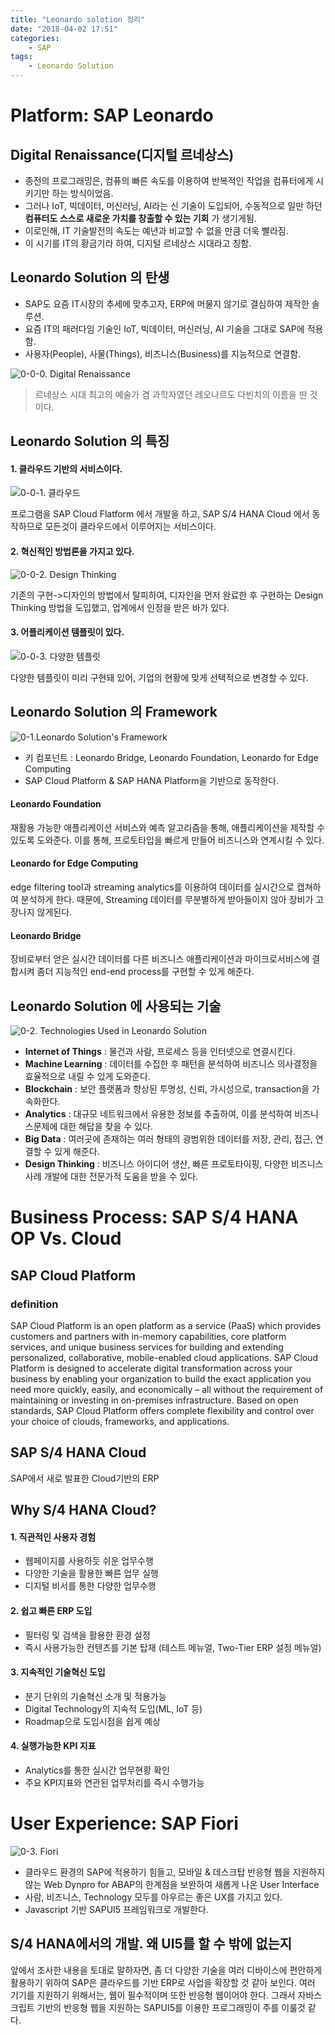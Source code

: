 ```yaml
---
title: "Leonardo solotion 정리"
date: "2018-04-02 17:51"
categories:
    - SAP
tags:
    - Leonardo Solution
---
```

# Platform: SAP Leonardo
## Digital Renaissance(디지털 르네상스)
- 종전의 프로그래밍은, 컴퓨의 빠른 속도를 이용하여 반복적인 작업을 컴퓨터에게 시키기만 하는 방식이었음.
- 그러나 IoT, 빅데이터, 머신러닝, AI라는 신 기술이 도입되어, 수동적으로 일만 하던 **컴퓨터도 스스로 새로운 가치를 창출할 수 있는 기회** 가 생기게됨.
- 이로인해, IT 기술발전의 속도는 예년과 비교할 수 없을 만큼 더욱 빨라짐.
- 이 시기를 IT의 황금기라 하여, 디지털 르네상스 시대라고 칭함.

## Leonardo Solution 의 탄생
- SAP도 요즘 IT시장의 추세에 맞추고자, ERP에 머물지 않기로 결심하여 제작한 솔루션.
- 요즘 IT의 패러다임 기술인 IoT, 빅데이터, 머신러닝, AI 기술을 그대로 SAP에 적용함.
- 사용자(People), 사물(Things), 비즈니스(Business)를 지능적으로 연결함.

![0-0-0. Digital Renaissance](https://user-images.githubusercontent.com/34618693/38233568-e3b43232-3755-11e8-85cd-4e867b5b56ad.png)

> 르네상스 시대 최고의 예술가 겸 과학자였던 레오나르도 다빈치의 이름을 딴 것이다.

## Leonardo Solution 의 특징

#### 1. 클라우드 기반의 서비스이다.
![0-0-1. 클라우드](https://user-images.githubusercontent.com/34618693/38233393-6113b6ae-3755-11e8-8add-cc3b4f8cb991.jpg)

프로그램을 SAP Cloud Flatform 에서 개발을 하고, SAP S/4 HANA Cloud 에서 동작하므로 모든것이 클라우드에서 이루어지는 서비스이다.

#### 2. 혁신적인 방법론을 가지고 있다.
![0-0-2. Design Thinking](https://user-images.githubusercontent.com/34618693/38233396-6456e8f4-3755-11e8-8d7a-fe6a4a4989a4.PNG)

기존의 구현->디자인의 방법에서 탈피하여, 디자인을 먼저 완료한 후 구현하는 Design Thinking 방법을 도입했고, 업계에서 인정을 받은 바가 있다.

#### 3. 어플리케이션 템플릿이 있다.
![0-0-3. 다양한 템플릿](https://user-images.githubusercontent.com/34618693/38233398-65cdc0d6-3755-11e8-90e7-caec345b27d7.PNG)

다양한 템플릿이 미리 구현돼 있어, 기업의 현황에 맞게 선택적으로 변경할 수 있다.

## Leonardo Solution 의 Framework
![0-1.Leonardo Solution's Framework](https://user-images.githubusercontent.com/34618693/38223063-caff4894-3723-11e8-834e-2d48b7a54b00.jpg)
- 키 컴포넌트 : Leonardo Bridge, Leonardo Foundation, Leonardo for Edge Computing
- SAP Cloud Platform & SAP HANA Platform을 기반으로 동작한다.

#### Leonardo Foundation
재활용 가능한 애플리케이션 서비스와 예측 알고리즘을 통해, 애플리케이션을 제작할 수 있도록 도와준다. 이를 통해, 프로토타입을 빠르게 만들어 비즈니스와 연계시킬 수 있다.

#### Leonardo for Edge Computing
edge filtering tool과 streaming analytics를 이용하여 데이터를 실시간으로 캡쳐하여 분석하게 한다. 때문에, Streaming 데이터를 무분별하게 받아들이지 않아 장비가 고장나지 않게된다.

#### Leonardo Bridge
장비로부터 얻은 실시간 데이터를 다른 비즈니스 애플리케이션과 마이크로서비스에 결합시켜 좀더 지능적인 end-end process를 구현할 수 있게 해준다.

## Leonardo Solution 에 사용되는 기술
![0-2. Technologies Used in Leonardo Solution](https://user-images.githubusercontent.com/34618693/38231954-fb314fe0-374f-11e8-8f22-c990e4ff9d32.jpg)
- **Internet of Things** : 물건과 사람, 프로세스 등을 인터넷으로 연결시킨다.
- **Machine Learning** : 데이터를 수집한 후 패턴을 분석하여 비즈니스 의사결정을 효율적으로 내릴 수 있게 도와준다.
- **Blockchain** : 보안 플랫폼과 향상된 투명성, 신뢰, 가시성으로, transaction을 가속화한다.
- **Analytics** : 대규모 네트워크에서 유용한 정보를 추출하여, 이를 분석하여 비즈니스문제에 대한 해답을 찾을 수 있다.
- **Big Data** : 여러곳에 존재하는 여러 형태의 광범위한 데이터를 저장, 관리, 접근, 연결할 수 있게 해준다.
- **Design Thinking** : 비즈니스 아이디어 생산, 빠른 프로토타이핑, 다양한 비즈니스 사례 개발에 대한 전문가적 도움을 받을 수 있다.

# Business Process: SAP S/4 HANA OP Vs. Cloud
## SAP Cloud Platform
### definition
SAP Cloud Platform is an open platform as a service (PaaS) which provides customers and partners with in-memory capabilities, core platform services, and unique business services for building and extending personalized, collaborative, mobile-enabled cloud applications. SAP Cloud Platform is designed to accelerate digital transformation across your business by enabling your organization to build the exact application you need more quickly, easily, and economically – all without the requirement of maintaining or investing in on-premises infrastructure. Based on open standards, SAP Cloud Platform offers complete flexibility and control over your choice of clouds, frameworks, and applications.

## SAP S/4 HANA Cloud
SAP에서 새로 발표한 Cloud기반의 ERP

## Why S/4 HANA Cloud?
#### 1. 직관적인 사용자 경험
- 웹페이지를 사용하듯 쉬운 업무수행
- 다양한 기술을 활용한 빠른 업무 실행
- 디지털 비서를 통한 다양한 업무수행

#### 2. 쉽고 빠른 ERP 도입
- 필터링 및 검색을 활용한 환경 설정
- 즉시 사용가능한 컨텐츠를 기본 탑재 (테스트 메뉴얼, Two-Tier ERP 설정 메뉴얼)

#### 3. 지속적인 기술혁신 도입
- 분기 단위의 기술혁신 소개 및 적용가능
- Digital Technology의 지속적 도입(ML, IoT 등)
- Roadmap으로 도입시점을 쉽게 예상

#### 4. 실행가능한 KPI 지표
- Analytics를 통한 실시간 업무현황 확인
- 주요 KPI지표와 연관된 업무처리를 즉시 수행가능

# User Experience: SAP Fiori
![0-3. Fiori](https://user-images.githubusercontent.com/34618693/38238736-cc1ad2a6-3765-11e8-924b-592f10b18f28.jpg)
- 클라우드 환경의 SAP에 적용하기 힘들고, 모바일 & 데스크탑 반응형 웹을 지원하지 않는 Web Dynpro for ABAP의 한계점을 보완하여 새롭게 나온 User Interface
- 사람, 비즈니스, Technology 모두를 아우르는 좋은 UX를 가지고 있다.
- Javascript 기반 SAPUI5 프레임워크로 개발한다.

## S/4 HANA에서의 개발. 왜 UI5를 할 수 밖에 없는지
앞에서 조사한 내용을 토대로 말하자면, 좀 더 다양한 기술을 여러 디바이스에 편안하게 활용하기 위하여 SAP은 클라우드를 기반 ERP로 사업을 확장할 것 같아 보인다. 여러 기기를 지원하기 위해서는, 웹이 필수적이며 또한 반응형 웹이어야 한다. 그래서 자바스크립트 기반의 반응형 웹을 지원하는 SAPUI5를 이용한 프로그래밍이 주를 이룰것 같다.
